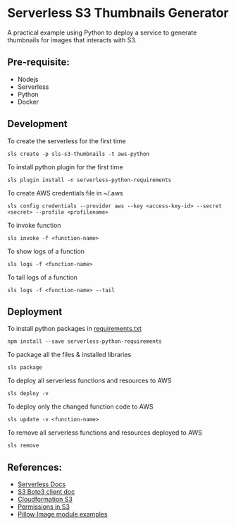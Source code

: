 # Serverless S3 Thumbnails Generator

A practical example using Python to deploy a service to generate thumbnails for images that interacts with S3.

## Pre-requisite:

- Nodejs
- Serverless
- Python
- Docker

## Development 

To create the serverless for the first time

    sls create -p sls-s3-thumbnails -t aws-python
To install python plugin for the first time

    sls plugin install -n serverless-python-requirements
    
To create AWS credentials file in ~/.aws

    sls config credentials --provider aws --key <access-key-id> --secret <secret> --profile <profilename>

To invoke function

    sls invoke -f <function-name>
    
To show logs of a function

    sls logs -f <function-name>
    
To tail logs of a function

    sls logs -f <function-name> --tail

## Deployment
To install python packages in [requirements.txt](requirements.txt)

    npm install --save serverless-python-requirements

To package all the files & installed libraries
   
    sls package
   
To deploy all serverless functions and resources to AWS

    sls deploy -v
    
To deploy only the changed function code to AWS

    sls update -v <function-name>
    
To remove all serverless functions and resources deployed to AWS

    sls remove


## References: 

- [Serverless Docs](https://serverless.com/framework/docs/)
- [S3 Boto3 client doc](https://boto3.amazonaws.com/v1/documentation/api/latest/reference/services/s3.html)
- [Cloudformation S3](https://docs.aws.amazon.com/AWSCloudFormation/latest/UserGuide/aws-properties-s3-bucket.html)
- [Permissions in S3](https://docs.aws.amazon.com/AmazonS3/latest/dev/using-with-s3-actions.html)
- [Pillow Image module examples](https://pillow.readthedocs.io/en/3.0.x/reference/Image.html#examples)